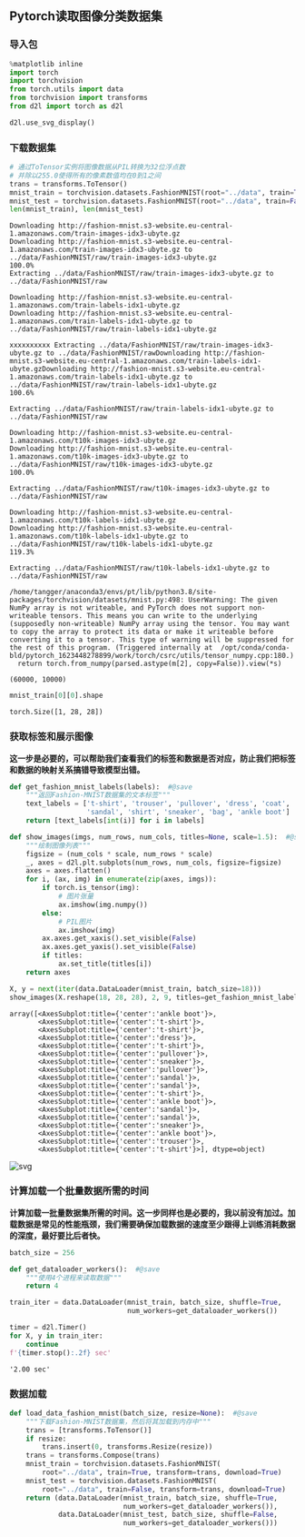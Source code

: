 ## Pytorch读取图像分类数据集

### 导入包

```python
%matplotlib inline
import torch
import torchvision
from torch.utils import data
from torchvision import transforms
from d2l import torch as d2l

d2l.use_svg_display()
```

###  下载数据集


```python
# 通过ToTensor实例将图像数据从PIL转换为32位浮点数
# 并除以255.0使得所有的像素数值均在0到1之间
trans = transforms.ToTensor()
mnist_train = torchvision.datasets.FashionMNIST(root="../data", train=True, transform=trans, download=True)
mnist_test = torchvision.datasets.FashionMNIST(root="../data", train=False, transform=trans, download=True)
len(mnist_train), len(mnist_test)
```


    Downloading http://fashion-mnist.s3-website.eu-central-1.amazonaws.com/train-images-idx3-ubyte.gz
    Downloading http://fashion-mnist.s3-website.eu-central-1.amazonaws.com/train-images-idx3-ubyte.gz to ../data/FashionMNIST/raw/train-images-idx3-ubyte.gz
    100.0%
    Extracting ../data/FashionMNIST/raw/train-images-idx3-ubyte.gz to ../data/FashionMNIST/raw
    
    Downloading http://fashion-mnist.s3-website.eu-central-1.amazonaws.com/train-labels-idx1-ubyte.gz
    Downloading http://fashion-mnist.s3-website.eu-central-1.amazonaws.com/train-labels-idx1-ubyte.gz to ../data/FashionMNIST/raw/train-labels-idx1-ubyte.gz
    
    xxxxxxxxxx Extracting ../data/FashionMNIST/raw/train-images-idx3-ubyte.gz to ../data/FashionMNIST/raw​Downloading http://fashion-mnist.s3-website.eu-central-1.amazonaws.com/train-labels-idx1-ubyte.gzDownloading http://fashion-mnist.s3-website.eu-central-1.amazonaws.com/train-labels-idx1-ubyte.gz to ../data/FashionMNIST/raw/train-labels-idx1-ubyte.gz
    100.6%
    
    Extracting ../data/FashionMNIST/raw/train-labels-idx1-ubyte.gz to ../data/FashionMNIST/raw
    
    Downloading http://fashion-mnist.s3-website.eu-central-1.amazonaws.com/t10k-images-idx3-ubyte.gz
    Downloading http://fashion-mnist.s3-website.eu-central-1.amazonaws.com/t10k-images-idx3-ubyte.gz to ../data/FashionMNIST/raw/t10k-images-idx3-ubyte.gz
    100.0%
    
    Extracting ../data/FashionMNIST/raw/t10k-images-idx3-ubyte.gz to ../data/FashionMNIST/raw
    
    Downloading http://fashion-mnist.s3-website.eu-central-1.amazonaws.com/t10k-labels-idx1-ubyte.gz
    Downloading http://fashion-mnist.s3-website.eu-central-1.amazonaws.com/t10k-labels-idx1-ubyte.gz to ../data/FashionMNIST/raw/t10k-labels-idx1-ubyte.gz
    119.3%
    
    Extracting ../data/FashionMNIST/raw/t10k-labels-idx1-ubyte.gz to ../data/FashionMNIST/raw
    
    /home/tangger/anaconda3/envs/pt/lib/python3.8/site-packages/torchvision/datasets/mnist.py:498: UserWarning: The given NumPy array is not writeable, and PyTorch does not support non-writeable tensors. This means you can write to the underlying (supposedly non-writeable) NumPy array using the tensor. You may want to copy the array to protect its data or make it writeable before converting it to a tensor. This type of warning will be suppressed for the rest of this program. (Triggered internally at  /opt/conda/conda-bld/pytorch_1623448278899/work/torch/csrc/utils/tensor_numpy.cpp:180.)
      return torch.from_numpy(parsed.astype(m[2], copy=False)).view(*s)
      
    (60000, 10000) 


```python
mnist_train[0][0].shape
```


    torch.Size([1, 28, 28])

### 获取标签和展示图像

**这一步是必要的，可以帮助我们查看我们的标签和数据是否对应，防止我们把标签和数据的映射关系搞错导致模型出错。**


```python
def get_fashion_mnist_labels(labels):  #@save
    """返回Fashion-MNIST数据集的文本标签"""
    text_labels = ['t-shirt', 'trouser', 'pullover', 'dress', 'coat',
                   'sandal', 'shirt', 'sneaker', 'bag', 'ankle boot']
    return [text_labels[int(i)] for i in labels]

def show_images(imgs, num_rows, num_cols, titles=None, scale=1.5):  #@save
    """绘制图像列表"""
    figsize = (num_cols * scale, num_rows * scale)
    _, axes = d2l.plt.subplots(num_rows, num_cols, figsize=figsize)
    axes = axes.flatten()
    for i, (ax, img) in enumerate(zip(axes, imgs)):
        if torch.is_tensor(img):
            # 图片张量
            ax.imshow(img.numpy())
        else:
            # PIL图片
            ax.imshow(img)
        ax.axes.get_xaxis().set_visible(False)
        ax.axes.get_yaxis().set_visible(False)
        if titles:
            ax.set_title(titles[i])
    return axes
```


```python
X, y = next(iter(data.DataLoader(mnist_train, batch_size=18)))
show_images(X.reshape(18, 28, 28), 2, 9, titles=get_fashion_mnist_labels(y))
```


    array([<AxesSubplot:title={'center':'ankle boot'}>,
           <AxesSubplot:title={'center':'t-shirt'}>,
           <AxesSubplot:title={'center':'t-shirt'}>,
           <AxesSubplot:title={'center':'dress'}>,
           <AxesSubplot:title={'center':'t-shirt'}>,
           <AxesSubplot:title={'center':'pullover'}>,
           <AxesSubplot:title={'center':'sneaker'}>,
           <AxesSubplot:title={'center':'pullover'}>,
           <AxesSubplot:title={'center':'sandal'}>,
           <AxesSubplot:title={'center':'sandal'}>,
           <AxesSubplot:title={'center':'t-shirt'}>,
           <AxesSubplot:title={'center':'ankle boot'}>,
           <AxesSubplot:title={'center':'sandal'}>,
           <AxesSubplot:title={'center':'sandal'}>,
           <AxesSubplot:title={'center':'sneaker'}>,
           <AxesSubplot:title={'center':'ankle boot'}>,
           <AxesSubplot:title={'center':'trouser'}>,
           <AxesSubplot:title={'center':'t-shirt'}>], dtype=object)

![svg](https://cdn.jsdelivr.net/gh/tangger2000/PicHost/img/20220105095519.svg)

### 计算加载一个批量数据所需的时间

**计算加载一批量数据集所需的时间。这一步同样也是必要的，我以前没有加过。加载数据是常见的性能瓶颈，我们需要确保加载数据的速度至少跟得上训练消耗数据的深度，最好要比后者快。**

```python
batch_size = 256

def get_dataloader_workers():  #@save
    """使用4个进程来读取数据"""
    return 4

train_iter = data.DataLoader(mnist_train, batch_size, shuffle=True,
                             num_workers=get_dataloader_workers())

timer = d2l.Timer()
for X, y in train_iter:
    continue
f'{timer.stop():.2f} sec'
```


    '2.00 sec'

### 数据加载


```python
def load_data_fashion_mnist(batch_size, resize=None):  #@save
    """下载Fashion-MNIST数据集，然后将其加载到内存中"""
    trans = [transforms.ToTensor()]
    if resize:
        trans.insert(0, transforms.Resize(resize))
    trans = transforms.Compose(trans)
    mnist_train = torchvision.datasets.FashionMNIST(
        root="../data", train=True, transform=trans, download=True)
    mnist_test = torchvision.datasets.FashionMNIST(
        root="../data", train=False, transform=trans, download=True)
    return (data.DataLoader(mnist_train, batch_size, shuffle=True,
                            num_workers=get_dataloader_workers()),
            data.DataLoader(mnist_test, batch_size, shuffle=False,
                            num_workers=get_dataloader_workers()))
```
